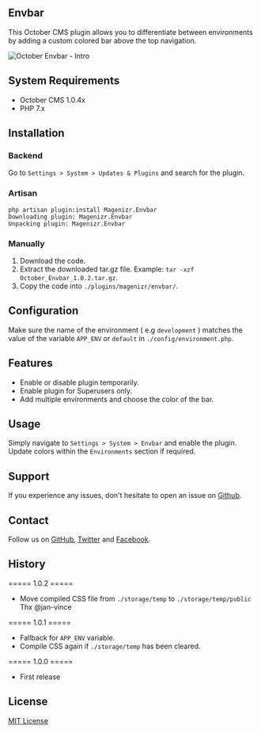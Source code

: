 ## Envbar
This October CMS plugin allows you to differentiate between environments by adding a custom colored bar above the top navigation.

![October Envbar - Intro](https://images2.imgbox.com/69/cf/EhSjgnjn_o.gif)

## System Requirements
- October CMS 1.0.4x
- PHP 7.x

## Installation
### Backend

Go to `Settings > System > Updates & Plugins` and search for the plugin.

### Artisan

```
php artisan plugin:install Magenizr.Envbar
Downloading plugin: Magenizr.Envbar
Unpacking plugin: Magenizr.Envbar
```

### Manually
1. Download the code.
2. Extract the downloaded tar.gz file. Example: `tar -xzf October_Envbar_1.0.2.tar.gz`.
3. Copy the code into `./plugins/magenizr/envbar/`.

## Configuration
Make sure the name of the environment ( e.g `development` ) matches the value of the variable `APP_ENV` or `default` in `./config/environment.php`.

## Features
* Enable or disable plugin temporarily.
* Enable plugin for Superusers only.
* Add multiple environments and choose the color of the bar.

## Usage
Simply navigate to `Settings > System > Envbar` and enable the plugin. Update colors within the `Environments` section if required.

## Support
If you experience any issues, don't hesitate to open an issue on [Github](https://github.com/magenizr/October_Envbar/issues).

## Contact
Follow us on [GitHub](https://github.com/magenizr), [Twitter](https://twitter.com/magenizr) and [Facebook](https://www.facebook.com/magenizr).

## History
===== 1.0.2 =====
* Move compiled CSS file from `./storage/temp` to `./storage/temp/public` Thx @jan-vince

===== 1.0.1 =====
* Fallback for `APP_ENV` variable.
* Compile CSS again if `./storage/temp` has been cleared.

===== 1.0.0 =====
* First release

## License
[MIT License](http://www.opensource.org/licenses/mit-license.html)
